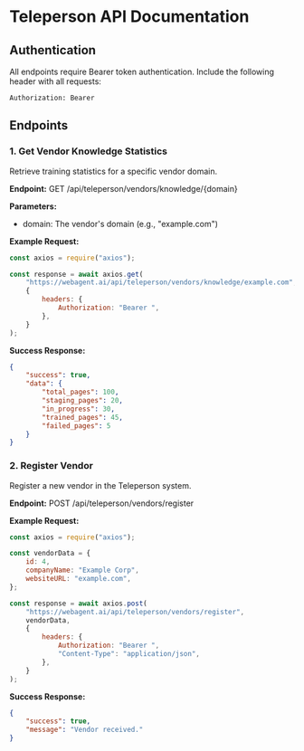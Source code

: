 # Teleperson API Documentation

## Authentication

All endpoints require Bearer token authentication. Include the following header with all requests:

```
Authorization: Bearer
```

## Endpoints

### 1. Get Vendor Knowledge Statistics

Retrieve training statistics for a specific vendor domain.

**Endpoint:** GET /api/teleperson/vendors/knowledge/{domain}

**Parameters:**

-   domain: The vendor's domain (e.g., "example.com")

**Example Request:**

```javascript
const axios = require("axios");

const response = await axios.get(
    "https://webagent.ai/api/teleperson/vendors/knowledge/example.com",
    {
        headers: {
            Authorization: "Bearer ",
        },
    }
);
```

**Success Response:**

```json
{
    "success": true,
    "data": {
        "total_pages": 100,
        "staging_pages": 20,
        "in_progress": 30,
        "trained_pages": 45,
        "failed_pages": 5
    }
}
```

### 2. Register Vendor

Register a new vendor in the Teleperson system.

**Endpoint:** POST /api/teleperson/vendors/register

**Example Request:**

```javascript
const axios = require("axios");

const vendorData = {
    id: 4,
    companyName: "Example Corp",
    websiteURL: "example.com",
};

const response = await axios.post(
    "https://webagent.ai/api/teleperson/vendors/register",
    vendorData,
    {
        headers: {
            Authorization: "Bearer ",
            "Content-Type": "application/json",
        },
    }
);
```

**Success Response:**

```json
{
    "success": true,
    "message": "Vendor received."
}
```
